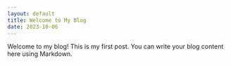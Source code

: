 ```yaml
---
layout: default
title: Welcome to My Blog
date: 2023-10-06
---
```

Welcome to my blog! This is my first post. You can write your blog content here using Markdown.

